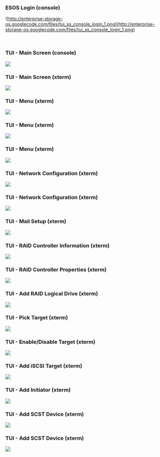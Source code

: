 ### ESOS Login (console) ###
![http://enterprise-storage-os.googlecode.com/files/tui_ss_console_login_1.png](http://enterprise-storage-os.googlecode.com/files/tui_ss_console_login_1.png)

<br>

<h3>TUI - Main Screen (console)</h3>
<img src='http://enterprise-storage-os.googlecode.com/files/tui_ss_console_main_1.png' />

<br>

<h3>TUI - Main Screen (xterm)</h3>
<img src='http://enterprise-storage-os.googlecode.com/files/tui_ss_xterm_main_1.png' />

<br>

<h3>TUI - Menu (xterm)</h3>
<img src='http://enterprise-storage-os.googlecode.com/files/tui_ss_xterm_menu_1.png' />

<br>

<h3>TUI - Menu (xterm)</h3>
<img src='http://enterprise-storage-os.googlecode.com/files/tui_ss_xterm_menu_2.png' />

<br>

<h3>TUI - Menu (xterm)</h3>
<img src='http://enterprise-storage-os.googlecode.com/files/tui_ss_xterm_menu_3.png' />

<br>

<h3>TUI - Network Configuration (xterm)</h3>
<img src='http://enterprise-storage-os.googlecode.com/files/tui_ss_xterm_net_1.png' />

<br>

<h3>TUI - Network Configuration (xterm)</h3>
<img src='http://enterprise-storage-os.googlecode.com/files/tui_ss_xterm_net_2.png' />

<br>

<h3>TUI - Mail Setup (xterm)</h3>
<img src='http://enterprise-storage-os.googlecode.com/files/tui_ss_xterm_mail_1.png' />

<br>

<h3>TUI - RAID Controller Information (xterm)</h3>
<img src='http://enterprise-storage-os.googlecode.com/files/tui_ss_xterm_adap_info_1.png' />

<br>

<h3>TUI - RAID Controller Properties (xterm)</h3>
<img src='http://enterprise-storage-os.googlecode.com/files/tui_ss_xterm_adap_prop_1.png' />

<br>

<h3>TUI - Add RAID Logical Drive (xterm)</h3>
<img src='http://enterprise-storage-os.googlecode.com/files/tui_ss_xterm_add_vol_1.png' />

<br>

<h3>TUI - Pick Target (xterm)</h3>
<img src='http://enterprise-storage-os.googlecode.com/files/tui_ss_xterm_pick_tgt_1.png' />

<br>

<h3>TUI - Enable/Disable Target (xterm)</h3>
<img src='http://enterprise-storage-os.googlecode.com/files/tui_ss_xterm_enbl_dsbl_tgt_1.png' />

<br>

<h3>TUI - Add iSCSI Target (xterm)</h3>
<img src='http://enterprise-storage-os.googlecode.com/files/tui_ss_xterm_add_iscsi_1.png' />

<br>

<h3>TUI - Add Initiator (xterm)</h3>
<img src='http://enterprise-storage-os.googlecode.com/files/tui_ss_xterm_add_init_1.png' />

<br>

<h3>TUI - Add SCST Device (xterm)</h3>
<img src='http://enterprise-storage-os.googlecode.com/files/tui_ss_xterm_add_dev_1.png' />

<br>

<h3>TUI - Add SCST Device (xterm)</h3>
<img src='http://enterprise-storage-os.googlecode.com/files/tui_ss_xterm_add_dev_2.png' />

<br>